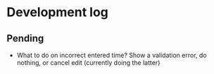 Development log
===============

## Pending

* What to do on incorrect entered time? Show a validation error, do nothing, or cancel edit (currently doing the latter)